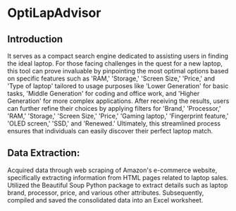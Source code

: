 # OptiLapAdvisor

## Introduction
It serves as a compact search engine dedicated to assisting users in finding the ideal laptop. For those facing challenges in the quest for a new laptop, this tool can prove invaluable by pinpointing the most optimal options based on specific features such as 'RAM,' 'Storage,' 'Screen Size,' 'Price,' and 'Type of laptop' tailored to usage purposes like 'Lower Generation' for basic tasks, 'Middle Generation' for coding and office work, and 'Higher Generation' for more complex applications. After receiving the results, users can further refine their choices by applying filters for 'Brand,' 'Processor,' 'RAM,' 'Storage,' 'Screen Size,' 'Price,' 'Gaming laptop,' 'Fingerprint feature,' 'OLED screen,' 'SSD,' and 'Renewed.' Ultimately, this streamlined process ensures that individuals can easily discover their perfect laptop match.

## Data Extraction:
Acquired data through web scraping of Amazon's e-commerce website, specifically extracting information from HTML pages related to laptop sales. Utilized the Beautiful Soup Python package to extract details such as laptop brand, processor, price, and various other attributes. Subsequently, compiled and saved the consolidated data into an Excel worksheet.
